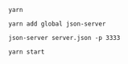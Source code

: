 ```
yarn
```

```
yarn add global json-server
```

```
json-server server.json -p 3333
```

```
yarn start
```

